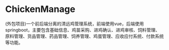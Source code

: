 # ChickenManage
(外包项目)一个前后端分离的清远鸡管理系统，前端使用vue，后端使用springboot，主要包含基础信息、鸡苗采购、进鸡确认、进鸡审核、饲料管理、原料管理、货品管理、药品管理、饲养管理、鸡蛋管理、应收应付系统、付款系统等功能。
